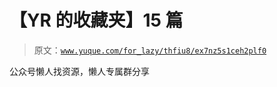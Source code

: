 # 【YR 的收藏夹】15 篇

> 原文：[`www.yuque.com/for_lazy/thfiu8/ex7nz5s1ceh2plf0`](https://www.yuque.com/for_lazy/thfiu8/ex7nz5s1ceh2plf0)



公众号懒人找资源，懒人专属群分享